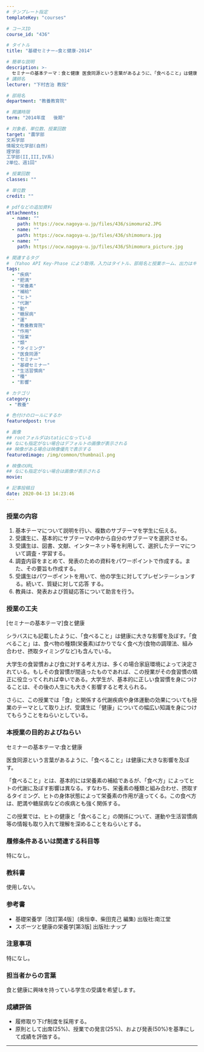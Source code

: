```yaml
---
# テンプレート指定
templateKey: "courses"

# コースID
course_id: "436"

# タイトル
title: "基礎セミナー−食と健康-2014"

# 簡単な説明
description: >-
  セミナーの基本テーマ：食と健康 医食同源という言葉があるように、「食べること」は健康に大きな影響を及ぼす。「食べること」とは、基本 的には栄養素の補給であるが、「食べ方」によってヒトの代謝に及ぼす影響は異なる。すなわち、栄養素の種 類と組み合わせ、摂取するタイミング、ヒトの身体状態によって栄養素の作用が違ってくる。この食べ方は、 肥満や糖尿病などの疾病とも強く関係する。この授業では、ヒトの健康 ....
# 講師名
lecturer: "下村吉治 教授"

# 部局名
department: "教養教育院"

# 開講時限
term: "2014年度	後期"

# 対象者、単位数、授業回数
target: "農学部
文系学部
情報文化学部(自然)
理学部
工学部(II,III,IV系)
2単位、週1回"

# 授業回数
classes: ""

# 単位数
credit: ""

# pdfなどの追加資料
attachments:
  - name: "" 
    path: https://ocw.nagoya-u.jp/files/436/simomura2.JPG
  - name: "" 
    path: https://ocw.nagoya-u.jp/files/436/shimomura.jpg
  - name: "" 
    path: https://ocw.nagoya-u.jp/files/436/Shimomura_picture.jpg

# 関連するタグ
# （Yahoo API Key-Phase により取得。入力はタイトル、部局名と授業ホーム、出力はキーフレーズ（tags））
tags:
  - "疾病"
  - "肥満"
  - "栄養素"
  - "補給"
  - "ヒト"
  - "代謝"
  - "動"
  - "糖尿病"
  - "運"
  - "教養教育院"
  - "作用"
  - "授業"
  - "類"
  - "タイミング"
  - "医食同源"
  - "セミナー"
  - "基礎セミナー"
  - "生活習慣病"
  - "種"
  - "影響"

# カテゴリ
category:
 - "教養"

# 色付けのロールにするか
featuredpost: true

# 画像
## rootフォルダはstaticになっている
## なにも指定がない場合はデフォルトの画像が表示される
## 映像がある場合は映像優先で表示する
featuredimage: /img/common/thumbnail.png

# 映像のURL
## なにも指定がない場合は画像が表示される
movie: 

# 記事投稿日
date: 2020-04-13 14:23:46
---
```


### 授業の内容

1. 基本テーマについて説明を行い、複数のサブテーマを学生に伝える。
2. 受講生に、基本的にサブテーマの中から自分のサブテーマを選択させる。
3. 受講生は、図書、文献、インターネット等を利用して、選択したテーマについて調査・学習する。
4. 調査内容をまとめて、発表のための資料をパワーポイントで作成する。また、その要旨も作成する。
5. 受講生はパワーポイントを用いて、他の学生に対してプレゼンテーションする。続いて、質疑に対して応答 する。
6. 教員は、発表および質疑応答について助言を行う。


### 授業の工夫

[セミナーの基本テーマ]食と健康

シラバスにも記載したように、「食べること」は健康に大きな影響を及ぼす。「食べること」は、食べ物の種類(栄養素)ばかりでなく食べ方(食物の調理法、組み合わせ、摂取タイミングなど)も含んでいる。

大学生の食習慣および食に対する考え方は、多くの場合家庭環境によって決定されている。もしその食習慣が間違ったものであれば、この授業がその食習慣の矯正に役立ってくれれば幸いである。大学生が、基本的に正しい食習慣を身につけることは、その後の人生にも大きく影響すると考えられる。

さらに、この授業では「食」と関係する代謝疾病や身体運動の効果についても授業のテーマとして取り上げ、受講生に「健康」についての幅広い知識を身につけてもらうことをねらいとしている。





### 本授業の目的およびねらい

セミナーの基本テーマ:食と健康

医食同源という言葉があるように、「食べること」は健康に大きな影響を及ぼす。

「食べること」とは、基本的には栄養素の補給であるが、「食べ方」によってヒトの代謝に及ぼす影響は異なる。すなわち、栄養素の種類と組み合わせ、摂取するタイミング、ヒトの身体状態によって栄養素の作用が違ってくる。この食べ方は、肥満や糖尿病などの疾病とも強く関係する。

この授業では、ヒトの健康と「食べること」の関係について、運動や生活習慣病等の情報も取り入れて理解を深めることをねらいとする。

### 履修条件あるいは関連する科目等

特になし。

### 教科書

使用しない。

### 参考書

* 基礎栄養学［改訂第4版］(奥恒幸、柴田克己 編集) 出版社:南江堂
* スポーツと健康の栄養学[第3版] 出版社:ナップ

### 注意事項

特になし。

### 担当者からの言葉

食と健康に興味を持っている学生の受講を希望します。











### 成績評価

* 履修取り下げ制度を採用する。
* 原則として出席(25%)、授業での発言(25%)、および発表(50%)を基準にして成績を評価する。



-----